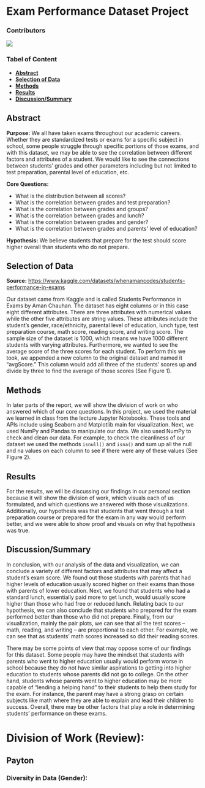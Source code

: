 # **Exam Performance Dataset Project**

### **Contributors**

<a href="https://github.com/wue1atwit/ExamDatatset/graphs/contributors">
  <img src="https://contrib.rocks/image?repo=wue1atwit/ExamDatatset" />
</a>

### **Tabel of Content**

- **[Abstract](#abstract)**<br>
- **[Selection of Data](#selection-of-data)**<br>
- **[Methods](#methods)**<br>
- **[Results](#results)**<br>
- **[Discussion/Summary](#discussionsummary)**<br>

## **Abstract**

**Purpose:**
We all have taken exams throughout our academic careers. Whether they are standardized tests or exams for a specific subject in school, some people struggle through specific portions of those exams, and with this dataset, we may be able to see the correlation between different factors and attributes of a student. We would like to see the connections between students’ grades and other parameters including but not limited to test preparation, parental level of education, etc.

**Core Questions:**

<ul>
    <li>What is the distribution between all scores?</li>
    <li>What is the correlation between grades and test preparation?</li>
    <li>What is the correlation between grades and groups?</li>
    <li>What is the correlation between grades and lunch?</li>
    <li>What is the correlation between grades and gender?</li>
    <li>What is the correlation between grades and parents' level of education?</li>
</ul>

**Hypothesis:**
We believe students that prepare for the test should score higher overall than students who do not prepare.

## **Selection of Data**

**Source:**
<a href="https://www.kaggle.com/datasets/whenamancodes/students-performance-in-exams">https://www.kaggle.com/datasets/whenamancodes/students-performance-in-exams</a>

Our dataset came from Kaggle and is called Students Performance in Exams by Aman Chauhan. The dataset has eight columns or in this case eight different attributes. There are three attributes with numerical values while the other five attributes are string values. These attributes include the student’s gender, race/ethnicity, parental level of education, lunch type, test preparation course, math score, reading score, and writing score. The sample size of the dataset is 1000, which means we have 1000 different students with varying attributes. Furthermore, we wanted to see the average score of the three scores for each student. To perform this we took, we appended a new column to the original dataset and named it “avgScore.” This column would add all three of the students’ scores up and divide by three to find the average of those scores (See Figure 1).

## **Methods**

In later parts of the report, we will show the division of work on who answered which of our core questions. In this project, we used the material we learned in class from the lecture Jupyter Notebooks. These tools and APIs include using Seaborn and Matplotlib main for visualization. Next, we used NumPy and Pandas to manipulate our data. We also used NumPy to check and clean our data. For example, to check the cleanliness of our dataset we used the methods `isnull()` and `isna()` and sum up all the null and na values on each column to see if there were any of these values (See Figure 2).

## **Results**

For the results, we will be discussing our findings in our personal section because it will show the division of work, which visuals each of us formulated, and which questions we answered with those visualizations. Additionally, our hypothesis was that students that went through a test preparation course or prepared for the exam in any way would perform better, and we were able to show proof and visuals on why that hypothesis was true.

## **Discussion/Summary**

In conclusion, with our analysis of the data and visualization, we can conclude a variety of different factors and attributes that may affect a student’s exam score. We found out those students with parents that had higher levels of education usually scored higher on their exams than those with parents of lower education. Next, we found that students who had a standard lunch, essentially paid more to get lunch, would usually score higher than those who had free or reduced lunch. Relating back to our hypothesis, we can also conclude that students who prepared for the exam performed better than those who did not prepare. Finally, from our visualization, mainly the pair plots, we can see that all the test scores – math, reading, and writing – are proportional to each other. For example, we can see that as students’ math scores increased so did their reading scores.

There may be some points of view that may oppose some of our findings for this dataset. Some people may have the mindset that students with parents who went to higher education usually would perform worse in school because they do not have similar aspirations to getting into higher education to students whose parents did not go to college. On the other hand, students whose parents went to higher education may be more capable of “lending a helping hand” to their students to help them study for the exam. For instance, the parent may have a strong grasp on certain subjects like math where they are able to explain and lead their children to success. Overall, there may be other factors that play a role in determining students’ performance on these exams.

# **Division of Work (Review):**

## **Payton**

### Diversity in Data (Gender):
